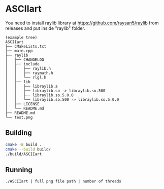# ASCIIart

You need to install raylib library at https://github.com/raysan5/raylib from releases and put inside "raylib" folder.
```
(example tree)
ASCIIart
├── CMakeLists.txt
├── main.cpp
├── raylib
│   ├── CHANGELOG
│   ├── include
│   │   ├── raylib.h
│   │   ├── raymath.h
│   │   └── rlgl.h
│   ├── lib
│   │   ├── libraylib.a
│   │   ├── libraylib.so -> libraylib.so.500
│   │   ├── libraylib.so.5.0.0
│   │   └── libraylib.so.500 -> libraylib.so.5.0.0
│   ├── LICENSE
│   └── README.md
├── README.md
└── test.png
```

## Building
```bash
cmake -B build .
cmake --build build/
./build/ASCIIart
```

## Running 
`./ASCIIart | full png file path | number of threads`